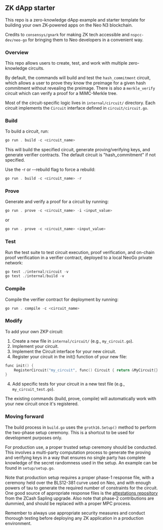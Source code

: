 ## ZK dApp starter

This repo is a zero-knowledge dApp example and starter template for building your own ZK-powered apps on the Neo N3 blockchain.

Credits to `consensys/gnark` for making ZK tech accessible and `nspcc-dev/neo-go` for bringing them to Neo developers in a convenient way.

### Overview

This repo allows users to create, test, and work with multiple zero-knowledge circuits.

By default, the commands will build and test the `hash_commitment` circuit, which allows a user to prove they know the preimage for a given hash commitment without revealing the preimage. There is also a `merkle_verify` circuit which can verify a proof for a MiMC-Merkle tree.

Most of the circuit-specific logic lives in `internal/circuit/` directory. Each circuit implements the `Circuit` interface defined in `circuit/circuit.go`.

### Build

To build a circuit, run:
```ps1
go run . build -c <circuit_name>
```
This will build the specified circuit, generate proving/verifying keys, and generate verifier contracts. The default circuit is "hash_commitment" if not specified.

Use the -r or --rebuild flag to force a rebuild:

```ps1
go run . build -c <circuit_name> -r
```

### Prove

Generate and verify a proof for a circuit by running:

```ps1
go run . prove -c <circuit_name> -i <input_value>
```

or

```ps1
go run . prove -c <circuit_name> <input_value>
```


### Test

Run the test suite to test circuit execution, proof verification, and on-chain proof verification in a verifier contract, deployed to a local NeoGo private network:
```ps1
go test ./internal/circuit -v
go test ./internal/build -v
```

### Compile

Compile the verifier contract for deployment by running:

```ps1
go run . compile -c <circuit_name>
```

### Modify

To add your own ZKP circuit:

1. Create a new file in `internal/circuit/` (e.g., `my_circuit.go`).
2. Implement your circuit.
3. Implement the Circuit interface for your new circuit.
4. Register your circuit in the init() function of your new file:

```ps1
func init() {
    RegisterCircuit("my_circuit", func() Circuit { return &MyCircuit{} })
}
```
4. Add specific tests for your circuit in a new test file (e.g., `my_circuit_test.go`).

The existing commands (build, prove, compile) will automatically work with your new circuit once it's registered.

### Moving forward

The build process in `build.go` uses the `groth16.Setup()` method to perform the two-phase setup ceremony. This is a shortcut to be used for development purposes only.

For production use, a proper trusted setup ceremony should be conducted. This involves a multi-party computation process to generate the proving and verifying keys in a way that ensures no single party has complete knowledge of the secret randomness used in the setup. An example can be found in `setup/setup.go`.

Note that production setup requires a proper phase-1 response file, with a ceremony held over the BLS12-381 curve used on Neo, and with enough powers of tau to generate the required number of constraints for the circuit. One good source of appropriate response files is the [attestations repository](https://github.com/ZcashFoundation/powersoftau-attestations) from the ZCash Sapling upgrade. Also note that phase-2 contributions are dummied, and should be replaced with a proper MPC process.

Remember to always use appropriate security measures and conduct thorough testing before deploying any ZK application in a production environment.